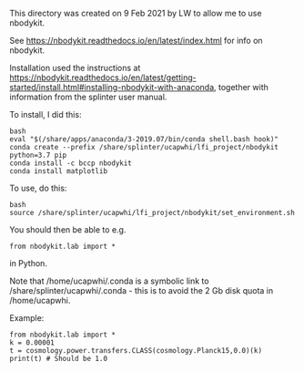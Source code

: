 This directory was created on 9 Feb 2021 by LW to allow me to use nbodykit.

See https://nbodykit.readthedocs.io/en/latest/index.html for info on nbodykit.

Installation used the instructions at https://nbodykit.readthedocs.io/en/latest/getting-started/install.html#installing-nbodykit-with-anaconda, together with information from the splinter user manual.

To install, I did this:
```
bash
eval "$(/share/apps/anaconda/3-2019.07/bin/conda shell.bash hook)"
conda create --prefix /share/splinter/ucapwhi/lfi_project/nbodykit python=3.7 pip
conda install -c bccp nbodykit
conda install matplotlib
```

To use, do this:
```
bash
source /share/splinter/ucapwhi/lfi_project/nbodykit/set_environment.sh
```

You should then be able to e.g.
```
from nbodykit.lab import *
```
in Python.

Note that /home/ucapwhi/.conda is a symbolic link to /share/splinter/ucapwhi/.conda - this is to avoid the 2 Gb disk quota in /home/ucapwhi.

Example:
```
from nbodykit.lab import *
k = 0.00001
t = cosmology.power.transfers.CLASS(cosmology.Planck15,0.0)(k)
print(t) # Should be 1.0
```
